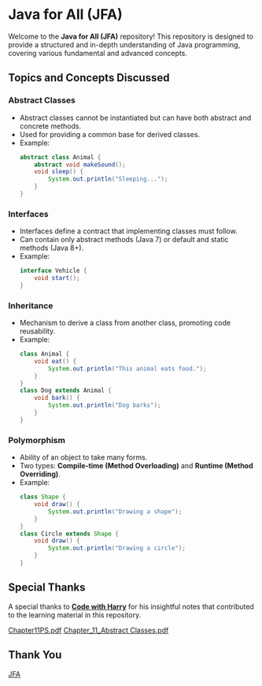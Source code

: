 # Java for All (JFA)

Welcome to the **Java for All (JFA)** repository! This repository is designed to provide a structured and in-depth understanding of Java programming, covering various fundamental and advanced concepts.

## **Topics and Concepts Discussed**

### **Abstract Classes**
- Abstract classes cannot be instantiated but can have both abstract and concrete methods.
- Used for providing a common base for derived classes.
- Example:
  ```java
  abstract class Animal {
      abstract void makeSound();
      void sleep() {
          System.out.println("Sleeping...");
      }
  }
  ```

### **Interfaces**
- Interfaces define a contract that implementing classes must follow.
- Can contain only abstract methods (Java 7) or default and static methods (Java 8+).
- Example:
  ```java
  interface Vehicle {
      void start();
  }
  ```

### **Inheritance**
- Mechanism to derive a class from another class, promoting code reusability.
- Example:
  ```java
  class Animal {
      void eat() {
          System.out.println("This animal eats food.");
      }
  }
  class Dog extends Animal {
      void bark() {
          System.out.println("Dog barks");
      }
  }
  ```

### **Polymorphism**
- Ability of an object to take many forms.
- Two types: **Compile-time (Method Overloading)** and **Runtime (Method Overriding)**.
- Example:
  ```java
  class Shape {
      void draw() {
          System.out.println("Drawing a shape");
      }
  }
  class Circle extends Shape {
      void draw() {
          System.out.println("Drawing a circle");
      }
  }
  ```

## **Special Thanks**
A special thanks to [**Code with Harry**](https://www.youtube.com/@CodeWithHarry) for his insightful notes that contributed to the learning material in this repository.

[Chapter11PS.pdf](https://github.com/user-attachments/files/18849411/Chapter11PS.pdf)
[Chapter_11_Abstract Classes.pdf](https://github.com/user-attachments/files/18849410/Chapter_11_Abstract.Classes.pdf)

## **Thank You**
[JFA](https://github.com/abhinandan2540)



